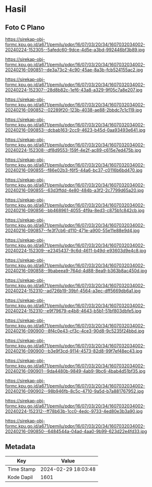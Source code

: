 # Hasil

## Foto C Plano

https://sirekap-obj-formc.kpu.go.id/a671/pemilu/pdpr/16/07/03/20/34/1607032034002-20240224-152305--5afedc60-9dce-4d5e-a3bd-992446bf3b89.jpg

https://sirekap-obj-formc.kpu.go.id/a671/pemilu/pdpr/16/07/03/20/34/1607032034002-20240216-090851--de3a73c2-4c90-45ae-8a3b-fcb524155ac2.jpg

https://sirekap-obj-formc.kpu.go.id/a671/pemilu/pdpr/16/07/03/20/34/1607032034002-20240224-152307--28d8b82c-1ef6-43a8-a329-9f05c7a8e207.jpg

https://sirekap-obj-formc.kpu.go.id/a671/pemilu/pdpr/16/07/03/20/34/1607032034002-20240216-090852--02289f20-123b-4038-ae88-2bbdc7c1c119.jpg

https://sirekap-obj-formc.kpu.go.id/a671/pemilu/pdpr/16/07/03/20/34/1607032034002-20240216-090853--dcbab163-2cc9-4623-b45d-0aa93493e641.jpg

https://sirekap-obj-formc.kpu.go.id/a671/pemilu/pdpr/16/07/03/20/34/1607032034002-20240224-152308--df8d9553-159f-4e2f-ac89-c615e7ed475b.jpg

https://sirekap-obj-formc.kpu.go.id/a671/pemilu/pdpr/16/07/03/20/34/1607032034002-20240216-090855--f86e02b3-f6f5-44a6-bc37-c0116b6bd470.jpg

https://sirekap-obj-formc.kpu.go.id/a671/pemilu/pdpr/16/07/03/20/34/1607032034002-20240216-090855--63d3ffdd-4e80-484b-a3f2-2c7799d65a20.jpg

https://sirekap-obj-formc.kpu.go.id/a671/pemilu/pdpr/16/07/03/20/34/1607032034002-20240216-090856--bb468961-4055-4f9a-8ed3-c875b1c842cb.jpg

https://sirekap-obj-formc.kpu.go.id/a671/pemilu/pdpr/16/07/03/20/34/1607032034002-20240216-090857--fe3f7cb6-d110-471e-a900-55e11e88e9d4.jpg

https://sirekap-obj-formc.kpu.go.id/a671/pemilu/pdpr/16/07/03/20/34/1607032034002-20240224-152309--e2345437-9c6d-4611-b49d-e93603d9e4c8.jpg

https://sirekap-obj-formc.kpu.go.id/a671/pemilu/pdpr/16/07/03/20/34/1607032034002-20240216-090858--9babeea9-764d-4d88-8ea9-b363b8ac450d.jpg

https://sirekap-obj-formc.kpu.go.id/a671/pemilu/pdpr/16/07/03/20/34/1607032034002-20240224-152310--ad726b19-39bf-4564-a3ec-dff5669db6a1.jpg

https://sirekap-obj-formc.kpu.go.id/a671/pemilu/pdpr/16/07/03/20/34/1607032034002-20240224-152310--e9f79679-e4b8-4643-b5b1-51bf803dbfe5.jpg

https://sirekap-obj-formc.kpu.go.id/a671/pemilu/pdpr/16/07/03/20/34/1607032034002-20240216-090900--8f4c0e43-cf3c-4ce3-90d8-9c5235f24bbd.jpg

https://sirekap-obj-formc.kpu.go.id/a671/pemilu/pdpr/16/07/03/20/34/1607032034002-20240216-090900--b3e9f3cd-9114-4573-82d8-99f7ef48ec43.jpg

https://sirekap-obj-formc.kpu.go.id/a671/pemilu/pdpr/16/07/03/20/34/1607032034002-20240216-090901--9da4480b-9849-4ab9-9bc6-4bab4d51bf35.jpg

https://sirekap-obj-formc.kpu.go.id/a671/pemilu/pdpr/16/07/03/20/34/1607032034002-20240216-090902--98b946fb-8c5c-4710-9a5d-b7a881767952.jpg

https://sirekap-obj-formc.kpu.go.id/a671/pemilu/pdpr/16/07/03/20/34/1607032034002-20240224-152312--ff78b63b-1cc0-4edc-9733-4ed80e3b3a90.jpg

https://sirekap-obj-formc.kpu.go.id/a671/pemilu/pdpr/16/07/03/20/34/1607032034002-20240216-090850--6484544a-04ad-4aa0-9b99-623d22e4fd33.jpg


## Metadata

| Key        | Value               |
| ---------- | ------------------- |
| Time Stamp | 2024-02-29 18:03:48 |
| Kode Dapil | 1601                |



